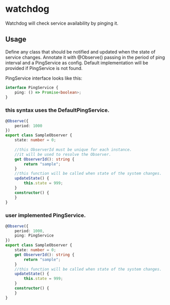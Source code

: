 # watchdog
Watchdog will check service availability by pinging it.

## Usage
Define any class that should be notified and updated when the state of service changes.
Annotate it with @Observe() passing in the period of ping interval and a PingService as config.
Default implementation will be provided if PingService is not found.

PingService interface looks like this:
```ts
interface PingService {
    ping: () => Promise<boolean>;
}
```

### this syntax uses the DefaultPingService.
```ts
@Observe({
    period: 1000
})
export class SampleObserver {
    state: number = 0;
    
    //this ObserverId must be unique for each instance.
    //it will be used to resolve the Observer.
    get ObserverId(): string {
        return "sample";
    }
    //this function will be called when state of the system changes.
    updateState() {
        this.state = 999;
    }
    constructor() {
    }
}
```


### user implemented PingService.
```ts
@Observe({
    period: 1000,
    ping: PingService
})
export class SampleObserver {
    state: number = 0;
    get ObserverId(): string {
        return "sample";
    }
    //this function will be called when state of the system changes.
    updateState() {
        this.state = 999;
    }
    constructor() {
    }
}
```
